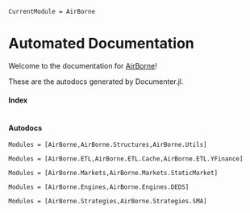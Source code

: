 ```@meta
CurrentModule = AirBorne
```

# Automated Documentation

Welcome to the documentation for [AirBorne](https://github.com/JuDO-dev/AirBorne.jl)!

These are the autodocs generated by Documenter.jl. 
#### Index
```@index
```

#### Autodocs
```@autodocs
Modules = [AirBorne,AirBorne.Structures,AirBorne.Utils]
```
```@autodocs
Modules = [AirBorne.ETL,AirBorne.ETL.Cache,AirBorne.ETL.YFinance]
```
```@autodocs
Modules = [AirBorne.Markets,AirBorne.Markets.StaticMarket]
```
```@autodocs
Modules = [AirBorne.Engines,AirBorne.Engines.DEDS]
```
```@autodocs
Modules = [AirBorne.Strategies,AirBorne.Strategies.SMA]
```
